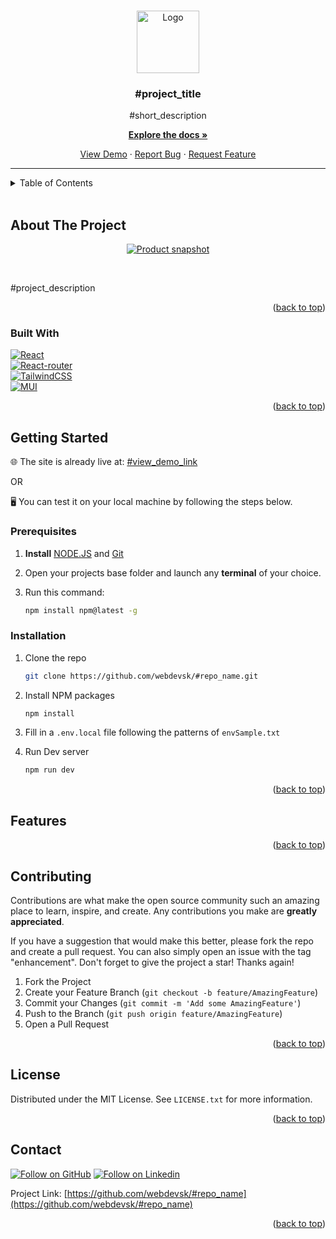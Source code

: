 <!-- Replace these using search repo_name, project_title, short_description, project_description, view_demo_link -->
<!-- Prepend a hash # to filter active ones -->
<!-- Improved compatibility of back to top link: See: https://github.com/othneildrew/Best-README-Template/pull/73 -->
<a name="readme-top"></a>

<!-- PROJECT SHIELDS -->
<!--
*** https://www.markdownguide.org/basic-syntax/#reference-style-links
-->
<!-- [![Contributors][contributors-shield]][contributors-url]
[![Forks][forks-shield]][forks-url]
[![Stargazers][stars-shield]][stars-url]
[![Issues][issues-shield]][issues-url]
[![MIT License][license-shield]][license-url]
[![LinkedIn][linkedin-shield]][linkedin-url] -->

<!-- PROJECT LOGO -->
<br />

<div align="center">
  <a href="https://github.com/webdevsk/#repo_name">
    <img src="github_assets/logo.png" alt="Logo" width="100" height="100">
  </a>

<h3 align="center">#project_title</h3>

  <p align="center">
    #short_description
    <br />

  [**Explore the docs »**](https://github.com/webdevsk/#repo_name)

  [View Demo](#view_demo_link)
  · [Report Bug](https://github.com/webdevsk/#repo_name/issues)
  · [Request Feature](https://github.com/webdevsk/#repo_name/issues)
  </p>
</div>

---
<!-- TABLE OF CONTENTS -->
<details>
<summary>Table of Contents</summary>
<br />

- [About The Project](#about-the-project)
  - [Built With](#built-with)
- [Getting Started](#getting-started)
  - [Prerequisites](#prerequisites)
  - [Installation](#installation)
- [Features](#features)
- [Contributing](#contributing)
- [License](#license)
- [Contact](#contact)

</details>
<br/>

<!-- ABOUT THE PROJECT -->
## About The Project

<div align="center">

[![Product snapshot](github_assets/snapshot.png)](#view_demo_link)

</div>
<br/>

#project_description

<p align="right">(<a href="#readme-top">back to top</a>)</p>

### Built With

[![React][React]][React-url]  
[![React-router][React-router]][React-router-url]  
[![TailwindCSS][TailwindCSS]][Tailwind-url]  
[![MUI][MUI]][MUI-url]  

<p align="right">(<a href="#readme-top">back to top</a>)</p>

<!-- GETTING STARTED -->
## Getting Started

🌐 The site is already live at: [#view_demo_link](#view_demo_link)

OR

🖥️ You can test it on your local machine by following the steps below.

### Prerequisites

1. **Install** [NODE.JS](https://nodejs.org/en/download) and [Git](https://git-scm.com/downloads)
1. Open your projects base folder and launch any **terminal** of your choice.
1. Run this command:

   ```sh
   npm install npm@latest -g
   ```

### Installation

<!-- 1. Get a free API Key at [https://example.com](https://example.com) -->
1. Clone the repo

    ```sh
    git clone https://github.com/webdevsk/#repo_name.git
    ```

1. Install NPM packages

    ```sh
    npm install
    ```
  
1. Fill in a `.env.local` file following the patterns of `envSample.txt`

1. Run Dev server

    ```js
    npm run dev
    ```

<p align="right">(<a href="#readme-top">back to top</a>)</p>

<!-- USAGE EXAMPLES -->
## Features



<p align="right">(<a href="#readme-top">back to top</a>)</p>

<!-- ROADMAP -->
<!-- ## Roadmap

- [ ] Feature 1
- [ ] Feature 2
- [ ] Feature 3
    - [ ] Nested Feature

See the [open issues](https://github.com/webdevsk/repo_name/issues) for a full list of proposed features (and known issues).

<p align="right">(<a href="#readme-top">back to top</a>)</p> -->

<!-- CONTRIBUTING -->
## Contributing

Contributions are what make the open source community such an amazing place to learn, inspire, and create. Any contributions you make are **greatly appreciated**.

If you have a suggestion that would make this better, please fork the repo and create a pull request. You can also simply open an issue with the tag "enhancement".
Don't forget to give the project a star! Thanks again!

1. Fork the Project
1. Create your Feature Branch (`git checkout -b feature/AmazingFeature`)
1. Commit your Changes (`git commit -m 'Add some AmazingFeature'`)
1. Push to the Branch (`git push origin feature/AmazingFeature`)
1. Open a Pull Request

<p align="right">(<a href="#readme-top">back to top</a>)</p>

<!-- LICENSE -->
## License

Distributed under the MIT License. See `LICENSE.txt` for more information.

<p align="right">(<a href="#readme-top">back to top</a>)</p>

<!-- CONTACT -->
## Contact

[![Follow on GitHub][GitHub]](https://github.com/webdevsk)
[![Follow on Linkedin][Linkedin]][Linkedin-url]

Project Link: [https://github.com/webdevsk/#repo_name](https://github.com/webdevsk/#repo_name)

<p align="right">(<a href="#readme-top">back to top</a>)</p>

<br/>

<!-- ACKNOWLEDGMENTS -->
<!-- ## Acknowledgments

* []()
* []()
* []()

<p align="right">(<a href="#readme-top">back to top</a>)</p> -->

<!-- MARKDOWN LINKS & IMAGES -->
<!-- https://www.markdownguide.org/basic-syntax/#reference-style-links -->
[Linkedin-url]: https://linkedin.com/in/webdevsk
[GitHub]: https://img.shields.io/badge/github-%23121011.svg?style=for-the-badge&logo=github&logoColor=white
[Linkedin]: https://img.shields.io/badge/linkedin-%231E77B5.svg?&style=for-the-badge&logo=linkedin&logoColor=white
[contributors-shield]: https://img.shields.io/github/contributors/webdevsk/#repo_name.svg?style=for-the-badge
[contributors-url]: https://github.com/webdevsk/#repo_name/graphs/contributors
[forks-shield]: https://img.shields.io/github/forks/webdevsk/#repo_name.svg?style=for-the-badge
[forks-url]: https://github.com/webdevsk/#repo_name/network/members
[stars-shield]: https://img.shields.io/github/stars/webdevsk/#repo_name.svg?style=for-the-badge
[stars-url]: https://github.com/webdevsk/#repo_name/stargazers
[issues-shield]: https://img.shields.io/github/issues/webdevsk/#repo_name.svg?style=for-the-badge
[issues-url]: https://github.com/webdevsk/#repo_name/issues
[license-shield]: https://img.shields.io/github/license/webdevsk/#repo_name.svg?style=for-the-badge
[license-url]: https://github.com/webdevsk/#repo_name/blob/master/LICENSE.txt
[linkedin-shield]: https://img.shields.io/badge/-LinkedIn-black.svg?style=for-the-badge&logo=linkedin&colorB=555
[Next-url]: https://nextjs.org/
[React]: https://img.shields.io/badge/React-20232A?style=for-the-badge&logo=react&logoColor=61DAFB
[React-url]: https://reactjs.org/
[TailwindCSS]: https://img.shields.io/badge/tailwindcss-%2338B2AC.svg?style=for-the-badge&logo=tailwind-css&logoColor=white
[Tailwind-url]: https://tailwindcss.com/
[Bootstrap]: https://img.shields.io/badge/bootstrap-%238511FA.svg?style=for-the-badge&logo=bootstrap&logoColor=white
[Bootstrap-url]: https://react-bootstrap.netlify.app/
[SASS]: https://img.shields.io/badge/SASS-hotpink.svg?style=for-the-badge&logo=SASS&logoColor=white
[SASS-url]: https://sass-lang.com/
[Chakra]: https://img.shields.io/badge/chakra-%234ED1C5.svg?style=for-the-badge&logo=chakraui&logoColor=white
[Chakra-url]: https://chakra-ui.com/
[MUI]: https://img.shields.io/badge/MUI-%230081CB.svg?style=for-the-badge&logo=mui&logoColor=white
[MUI-url]: https://mui.com/
[Styled Components]: https://img.shields.io/badge/styled--components-DB7093?style=for-the-badge&logo=styled-components&logoColor=white
[Styled-url]: https://www.styled-components.com/
[React-router]: https://img.shields.io/badge/React_Router-CA4245?style=for-the-badge&logo=react-router&logoColor=white
[React-router-url]: https://reactrouter.com/
[Redux]: https://img.shields.io/badge/redux-%23593d88.svg?style=for-the-badge&logo=redux&logoColor=white
[Redux-url]: https://redux.js.org/
[Three-js]: https://img.shields.io/badge/threejs-black?style=for-the-badge&logo=three.js&logoColor=white
[Three-js-url]: https://threejs.org/
[GSAP]: https://img.shields.io/badge/green%20sock-88CE02?style=for-the-badge&logo=greensock&logoColor=white
[GSAP-url]: https://greensock.com/gsap/